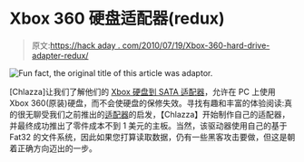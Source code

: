 # Xbox 360 硬盘适配器(redux)

> 原文:[https://hack aday . com/2010/07/19/Xbox-360-hard-drive-adapter-redux/](https://hackaday.com/2010/07/19/xbox-360-hard-drive-adapter-redux/)

![](../Images/c7d7d9ef7e5ec1639dacb2c50c26f75d.png "Fun fact, the original title of this article was adaptor.")

[Chlazza]让我们了解他们的 [Xbox 硬盘到 SATA 适配器](http://www.chlazza.net/xboxhdd.html)，允许在 PC 上使用 Xbox 360(原装)硬盘，而不会使硬盘的保修失效。寻找有趣和丰富的体验阅读:真的很无聊受我们之前推出的[适配器](http://hackaday.com/2006/03/05/xbox-360-hard-drive-adapter/)的启发，【Chlazza】开始制作自己的适配器，并最终成功推出了零件成本不到 1 美元的主板。当然，该驱动器使用自己的基于 Fat32 的文件系统，因此如果您打算读取数据，仍有一些黑客攻击要做，但这是朝着正确方向迈出的一步。